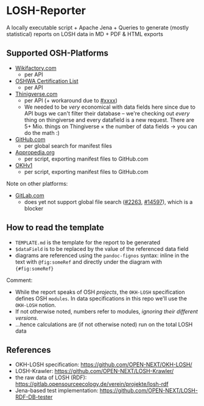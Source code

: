 # LOSH-Reporter

A locally executable script + Apache Jena + Queries to generate (mostly statistical) reports on LOSH data in MD + PDF &amp; HTML exports

## Supported OSH-Platforms

- [Wikifactory.com](https://wikifactory.com/)
	+ per API
- [OSHWA Certification List](https://certification.oshwa.org/list.html)
	+ per API
- [Thinigverse.com](thingiverse.com)
	+ per API (+ workaround due to [#xxxx](URL-TO-TICKET))
	+ We needed to be _very_ economical with data fields here since due to API bugs we can't filter their database – we're checking out _every_ thing on thingiverse and every datafield is a new request. There are 5+ Mio. things on Thingiverse × the number of data fields → you can do the math :)
- [GitHub.com](https://github.com/)
	+ per global search for manifest files
- [Appropedia.org](https://appropedia.org/)
	+ per script, exporting manifest files to GitHub.com
- [OKHv1](https://www.internetofproduction.org/open-know-how)
	+ per script, exporting manifest files to GitHub.com

Note on other platforms:

- [GitLab.com](https://gitlab.com/)
	+ does yet not support global file search ([#2263](https://forum.gitlab.com/t/search-code-across-all-projects/2263), [#14597](https://gitlab.com/gitlab-org/gitlab-foss/-/issues/14597)), which is a blocker

## How to read the template

- `TEMPLATE.md` is the template for the report to be generated
- `$dataField` is to be replaced by the value of the referenced data field
- diagrams are referenced using the `pandoc-fignos` syntax: inline in the text with `@fig:someRef` and directly under the diagram with `{#fig:someRef}`

Comment:

- While the report speaks of OSH _projects_, the `OKH-LOSH` specification defines OSH `modules`. In data specifications in this repo we'll use the `OKH-LOSH` notion.
- If not otherwise noted, numbers refer to modules, _ignoring their different versions_.
- …hence calculations are (if not otherwise noted) run on the total LOSH data

## References

- OKH-LOSH specification: <https://github.com/OPEN-NEXT/OKH-LOSH/>
- LOSH-Krawler: <https://github.com/OPEN-NEXT/LOSH-Krawler/>
- the raw data of LOSH (RDF): <https://gitlab.opensourceecology.de/verein/projekte/losh-rdf>
- Jena-based test implementation: <https://github.com/OPEN-NEXT/LOSH-RDF-DB-tester>
